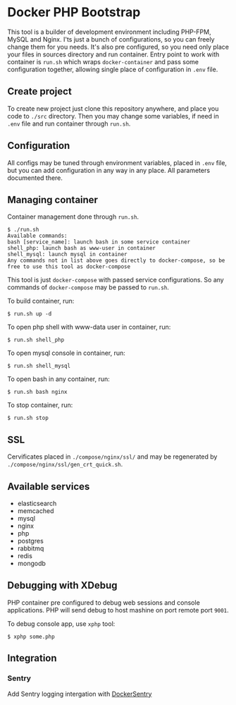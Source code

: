 # Docker PHP Bootstrap

This tool is a builder of development environment including PHP-FPM, MySQL and Nginx.
I'ts just a bunch of configurations, so you can freely change them for you needs.
It's also pre configured, so you need only place your files in sources directory and run container.
Entry point to work with container is `run.sh` which wraps `docker-container` and
pass some configuration together, allowing single place of configuration in `.env` file.

## Create project

To create new project just clone this repository anywhere, and place you code to `./src` directory.
Then you may change some variables, if need in `.env` file and run container through `run.sh`.

## Configuration

All configs may be tuned through environment variables, placed in `.env` file,
but you can add configuration in any way in any place. All parameters documented there.

## Managing container

Container management done through `run.sh`.

```
$ ./run.sh
Available commands:
bash [service_name]: launch bash in some service container
shell_php: launch bash as www-user in container
shell_mysql: launch mysql in container
Any commands not in list above goes directly to docker-compose, so be free to use this tool as docker-compose
```

This tool is just `docker-compose` with passed service configurations.
So any commands of `docker-compose` may be passed to `run.sh`.

To build container, run:

```
$ run.sh up -d
```

To open php shell with www-data user in container, run:

```
$ run.sh shell_php
```

To open mysql console in container, run:

```
$ run.sh shell_mysql
```

To open bash in any container, run:

```
$ run.sh bash nginx
```

To stop container, run:

```
$ run.sh stop
```
## SSL

Cervificates placed in `./compose/nginx/ssl/` and may be regenerated by `./compose/nginx/ssl/gen_crt_quick.sh`.

## Available services

* elasticsearch
* memcached
* mysql
* nginx
* php
* postgres
* rabbitmq
* redis
* mongodb

## Debugging with XDebug

PHP container pre configured to debug web sessions and console applications.
PHP will send debug to host mashine on port remote port `9001`.

To debug console app, use `xphp` tool:
```
$ xphp some.php
```

## Integration

### Sentry

Add Sentry logging intergation with [DockerSentry](https://github.com/sokil/DockerSentry)

